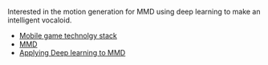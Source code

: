Interested in the motion generation for MMD using deep learning to make an intelligent vocaloid.

* [Mobile game technolgy stack](https://github.com/goopymoon/goopymoon.github.io/blob/master/mobile_game_technology_stack.md)
* [MMD](https://github.com/goopymoon/goopymoon.github.io/blob/master/MMD.md)
* [Applying Deep learning to MMD](https://github.com/goopymoon/goopymoon.github.io/blob/master/DeepLearning.md)
